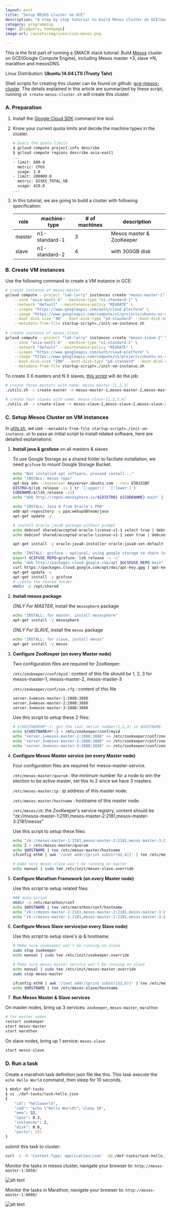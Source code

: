 ```yaml
---
layout: post
title: "Setup MESOS cluster on GCE"
description: "A step by step tutorial to build Mesos cluster on GCE(Google Compute Engine), Including Mesos master *3, slave *N, marathon and mesosDNS"
category: programming
tags: [bigquery, homepage]
image-url: /assets/img/icon/icon-mesos.png

---
```


This is the first part of running a SMACK stack tutorial: Build [Mesos](http://mesos.apache.org/) cluster on GCE(Google Compute Engine), including Mesos master *3, slave *N, marathon and mesosDNS.

Linux Distribution: **Ubuntu 14.04 LTS (Trusty Tahr)**

Shell scripts for creating this cluster can be found on github: [gce-mesos-cluster](https://github.com/larrysu1115/google-cloud-platform-examples/tree/master/gce-mesos-cluster). The details explained in this article are summarized by these script, running `sh create-mesos-cluster.sh` will create this cluster.

### A. Preparation

1. Install the [Google Cloud SDK](https://cloud.google.com/sdk/) command line tool.

1. Know your current quota limits and decide the machine types in the cluster.

	```bash
	# Query the quota limits
	$ gcloud compute project-info describe
	$ gcloud compute regions describe asia-east1
	...
	- limit: 600.0
	  metric: CPUS
	  usage: 1.0
	- limit: 200000.0
	  metric: DISKS_TOTAL_GB
	  usage: 410.0
	...
	```

1. In this tutorial, we are going to build a cluster with following specification:

	role | machine-type | # of machines | description
	--- | --- | --- | ---
	master | n1-standard-1 | 3 | Mesos master & ZooKeeper
	slave | n1-standard-2 | 4 | with 300GB disk

### B. Create VM instances

Use the following command to create a VM instance in GCE:

```bash
# create instance of mesos-master
gcloud compute --project "lab-larry" instances create "mesos-master-1" \
	--zone "asia-east1-b" --machine-type "n1-standard-1" \
	--network "default" --maintenance-policy "MIGRATE" \
	--scopes "https://www.googleapis.com/auth/cloud-platform" \
	--image "https://www.googleapis.com/compute/v1/projects/ubuntu-os-cloud/global/images/ubuntu-1404-trusty-v20151113" \
	--boot-disk-size "40" --boot-disk-type "pd-standard" --boot-disk-device-name "disk-mesos-master-1" \
	--metadata-from-file startup-script=./init-vm-instance.sh
	
# create instance of mesos-slave
gcloud compute --project "lab-larry" instances create "mesos-slave-1" \
	--zone "asia-east1-b" --machine-type "n1-standard-2" \
	--network "default" --maintenance-policy "MIGRATE" \
	--scopes "https://www.googleapis.com/auth/cloud-platform" \
	--image "https://www.googleapis.com/compute/v1/projects/ubuntu-os-cloud/global/images/ubuntu-1404-trusty-v20151113" \
	--boot-disk-size "200" --boot-disk-type "pd-standard" --boot-disk-device-name "disk-mesos-slave-1" \
	--metadata-from-file startup-script=./init-vm-instance.sh
```

To create 3 X masters and N X slaves, [this script](https://github.com/larrysu1115/google-cloud-platform-examples/blob/master/gce-mesos-cluster/utils.sh) will do the job:

```bash
# create three masters with name: mesos-master-[1,2,3]
./utils.sh -c create-master -n mesos-master-1,mesos-master-2,mesos-master-3

# create four slaves with name: mesos-slave-[1,2,3,4]
./utils.sh -c create-slave -n mesos-slave-1,mesos-slave-2,mesos-slave-3,mesos-slave-4
```

### C. Setup Mesos Cluster on VM instances

In [utils.sh](https://github.com/larrysu1115/google-cloud-platform-examples/blob/master/gce-mesos-cluster/utils.sh), we use `--metadata-from-file startup-script=./init-vm-instance.sh` to pass an initial script to install related software, here are detailed explainations:

1. **Install java & gcsfuse** on all masters & slaves

	To use Google Storage as a shared folder to faciliate installation, we need `gcsfuse` to mount Google Storage Bucket.

	```bash
	echo "Not installed opt software, proceed install..."
	echo "INSTALL: mesos repo"
	apt-key adv --keyserver keyserver.ubuntu.com --recv E56151BF
	DISTRO=$(lsb_release -is | tr '[:upper:]' '[:lower:]')
	CODENAME=$(lsb_release -cs)
	echo "deb http://repos.mesosphere.io/${DISTRO} ${CODENAME} main" | tee /etc/apt/sources.list.d/mesosphere.list

	echo "INSTALL: Java 8 from Oracle's PPA"
	add-apt-repository -y ppa:webupd8team/java
	apt-get update -y

	# install oracle-java8 package without prompt
	echo debconf shared/accepted-oracle-license-v1-1 select true | debconf-set-selections
	echo debconf shared/accepted-oracle-license-v1-1 seen true | debconf-set-selections

	apt-get install -y oracle-java8-installer oracle-java8-set-default

	echo "INSTALL: gcsfuse - optional, using google storage to share installation packages."
	export GCSFUSE_REPO=gcsfuse-`lsb_release -c -s`
	echo "deb http://packages.cloud.google.com/apt $GCSFUSE_REPO main" | tee /etc/apt/sources.list.d/gcsfuse.list
	curl https://packages.cloud.google.com/apt/doc/apt-key.gpg | apt-key add -
	apt-get update -y
	apt-get install -y gcsfuse
	# create the shared folder
	mkdir -p /opt/shared
	```

1. **Install mesos package**

	*ONLY For MASTER*, install the `mesosphere` package

	```bash
	echo "INSTALL: for master, install mesosphere"
	apt-get install -y mesosphere
	```
	
	*ONLY For SLAVE*, install the `mesos` package
	
	```bash
	echo "INSTALL: for slave, install mesos"
	apt-get install -y mesos
	```

1. **Configure ZooKeeper (on every Master node)**

	Two configuration files are required for ZooKeeper:
	
	`/etc/zookeeper/conf/myid` : content of this file should be 1, 2, 3 for mesos-master-1, mesos-master-2, mesos-master-3
	
	`/etc/zookeeper/conf/zoo.cfg` : content of this file
	
	```bash
	server.1=mesos-master-1:2888:3888
	server.2=mesos-master-2:2888:3888
	server.3=mesos-master-3:2888:3888
	```
	
	Use this script to setup these 2 files:
	
	```bash
	# ${HOSTNAME##*-}: get the last serial number(1,2,3) in $HOSTNAME. We have $HOSTNAME like "mesos-master-[1,2,3]"
	echo ${HOSTNAME##*-} > /etc/zookeeper/conf/myid
	echo "server.1=mesos-master-1:2888:3888" >> /etc/zookeeper/conf/zoo.cfg
	echo "server.2=mesos-master-2:2888:3888" >> /etc/zookeeper/conf/zoo.cfg
	echo "server.3=mesos-master-3:2888:3888" >> /etc/zookeeper/conf/zoo.cfg
	```

1. **Configure Mesos Master service (on every Master node)**
	
	Four configuration files are required for mesos-master-service.
	
	`/etc/mesos-master/quorum` : the minimum number for a node to win the election to be active master, set this to 2 since we have 3 masters.
	
	`/etc/mesos-master/ip` : ip address of this master node.
	
	`/etc/mesos-master/hostname` : hostname of this master node.
	
	`/etc/mesos/zk`: the ZooKeeper's service registry, content should be "zk://mesos-master-1:2181,mesos-master-2:2181,mesos-master-3:2181/mesos"

	Use this script to setup these files:

	```bash
	echo "zk://mesos-master-1:2181,mesos-master-2:2181,mesos-master-3:2181/mesos" > /etc/mesos/zk
	echo 2 > /etc/mesos-master/quorum
	echo $HOSTNAME | tee /etc/mesos-master/hostname
	ifconfig eth0 | awk '/inet addr/{print substr($2,6)}' | tee /etc/mesos-master/ip
	
	# make sure mesos-slave won't be running on master
	echo manual | sudo tee /etc/init/mesos-slave.override
	```

1. **Configure Marathon Framework (on every Master node)**

	Use this script to setup related files:

	```bash
	### auto-script
	mkdir -p /etc/marathon/conf
	echo $HOSTNAME | tee /etc/marathon/conf/hostname
	echo "zk://mesos-master-1:2181,mesos-master-2:2181,mesos-master-3:2181/mesos" | tee /etc/marathon/conf/master
	echo "zk://mesos-master-1:2181,mesos-master-2:2181,mesos-master-3:2181/marathon" | tee /etc/marathon/conf/zk
	```

1. **Configure Mesos Slave service(on every Slave node)**

	Use this script to setup slave's ip & hostname.

	```bash
	# Make sure zookeeper won't be running on slave
	sudo stop zookeeper
	echo manual | sudo tee /etc/init/zookeeper.override

	# Make sure mesos-master service won't be running on slave
	echo manual | sudo tee /etc/init/mesos-master.override
	sudo stop mesos-master

	ifconfig eth0 | awk '/inet addr/{print substr($2,6)}' | tee /etc/mesos-slave/ip
	echo $HOSTNAME | tee /etc/mesos-slave/hostname
	```

1. **Run Mesos Master & Slave services**

On master nodes, bring up 3 services: `zookeeper`, `mesos-master`, `marathon`

```bash
# for master nodes
restart zookeeper
start mesos-master
start marathon
```

On slave nodes, bring up 1 service: `mesos-slave`

```bash
start mesos-slave
```

### D. Run a task

Create a marathon task definition json file like this. This task execute the `echo Hello World` command, then sleep for 10 seconds.

```bash
$ mkdir def-tasks
$ vi ./def-tasks/task-hello.json
{
    "id": "helloworld",
    "cmd": "echo \"Hello World\"; sleep 10",
    "mem": 32,
    "cpus": 0.3,
    "instances": 2,
    "disk": 0.0,
    "ports": [0]
}
```

submit this task to cluster:

```bash
curl -i -H 'Content-Type: application/json' -d@./def-tasks/task-hello.json mesos-master-1:8080/v2/apps
```

Monitor the tasks in mesos cluster, navigate your browser to: `http://mesos-master-1:5050/`

![alt text][img-mesos-ui]

Monitor the tasks in Marathon, navigate your browser to: `http://mesos-master-1:8080/`

![alt text][img-marathon-ui]

[img-mesos-ui]: /assets/img/2016-Q1/160120-mesos-ui.png "Mesos UI"

[img-marathon-ui]: /assets/img/2016-Q1/160120-marathon-ui.png "Marathon UI"

